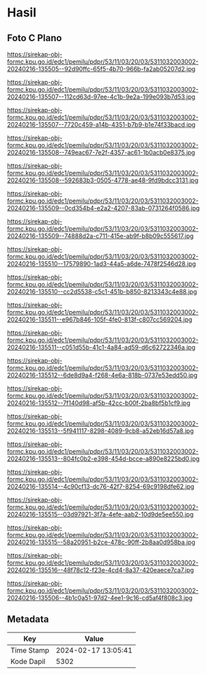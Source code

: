 # Hasil

## Foto C Plano

https://sirekap-obj-formc.kpu.go.id/edc1/pemilu/pdpr/53/11/03/20/03/5311032003002-20240216-135505--92d90ffc-65f5-4b70-966b-fa2ab05207d2.jpg

https://sirekap-obj-formc.kpu.go.id/edc1/pemilu/pdpr/53/11/03/20/03/5311032003002-20240216-135507--112cd63d-97ee-4c1b-9e2a-199e093b7d53.jpg

https://sirekap-obj-formc.kpu.go.id/edc1/pemilu/pdpr/53/11/03/20/03/5311032003002-20240216-135507--7720c459-a14b-4351-b7b9-b1e74f33bacd.jpg

https://sirekap-obj-formc.kpu.go.id/edc1/pemilu/pdpr/53/11/03/20/03/5311032003002-20240216-135508--749eac67-7e2f-4357-ac61-1b0acb0e8375.jpg

https://sirekap-obj-formc.kpu.go.id/edc1/pemilu/pdpr/53/11/03/20/03/5311032003002-20240216-135508--592683b3-0505-4778-ae48-9fd9bdcc3131.jpg

https://sirekap-obj-formc.kpu.go.id/edc1/pemilu/pdpr/53/11/03/20/03/5311032003002-20240216-135509--0cd354b4-e2a2-4207-83ab-0731264f0586.jpg

https://sirekap-obj-formc.kpu.go.id/edc1/pemilu/pdpr/53/11/03/20/03/5311032003002-20240216-135509--74888d2a-c711-415e-ab9f-b8b09c555617.jpg

https://sirekap-obj-formc.kpu.go.id/edc1/pemilu/pdpr/53/11/03/20/03/5311032003002-20240216-135510--17579890-1ad3-44a5-a6de-7478f2546d28.jpg

https://sirekap-obj-formc.kpu.go.id/edc1/pemilu/pdpr/53/11/03/20/03/5311032003002-20240216-135510--cc2d5538-c5c1-451b-b850-8213343c4e88.jpg

https://sirekap-obj-formc.kpu.go.id/edc1/pemilu/pdpr/53/11/03/20/03/5311032003002-20240216-135511--e967b846-105f-4fe0-813f-c807cc569204.jpg

https://sirekap-obj-formc.kpu.go.id/edc1/pemilu/pdpr/53/11/03/20/03/5311032003002-20240216-135511--c051d55b-41c1-4a84-ad59-d6c62722346a.jpg

https://sirekap-obj-formc.kpu.go.id/edc1/pemilu/pdpr/53/11/03/20/03/5311032003002-20240216-135512--6de8d9a4-f268-4e6a-818b-0737e53edd50.jpg

https://sirekap-obj-formc.kpu.go.id/edc1/pemilu/pdpr/53/11/03/20/03/5311032003002-20240216-135512--7f140d98-af5b-42cc-b00f-2ba8bf5b1cf9.jpg

https://sirekap-obj-formc.kpu.go.id/edc1/pemilu/pdpr/53/11/03/20/03/5311032003002-20240216-135513--5f941117-8298-4089-9cb8-a52eb16d57a8.jpg

https://sirekap-obj-formc.kpu.go.id/edc1/pemilu/pdpr/53/11/03/20/03/5311032003002-20240216-135513--804fc0b2-e398-454d-bcce-a890e8225bd0.jpg

https://sirekap-obj-formc.kpu.go.id/edc1/pemilu/pdpr/53/11/03/20/03/5311032003002-20240216-135514--4c90cf13-dc76-42f7-8254-69c9198dfe62.jpg

https://sirekap-obj-formc.kpu.go.id/edc1/pemilu/pdpr/53/11/03/20/03/5311032003002-20240216-135515--03d97921-3f7a-4efe-aab2-10d9de5ee550.jpg

https://sirekap-obj-formc.kpu.go.id/edc1/pemilu/pdpr/53/11/03/20/03/5311032003002-20240216-135515--58a20951-b2ce-478c-90ff-2b8aa0d958ba.jpg

https://sirekap-obj-formc.kpu.go.id/edc1/pemilu/pdpr/53/11/03/20/03/5311032003002-20240216-135516--48f78c12-f23e-4cd4-8a37-420eaece7ca7.jpg

https://sirekap-obj-formc.kpu.go.id/edc1/pemilu/pdpr/53/11/03/20/03/5311032003002-20240216-135506--4b1c0a51-97d2-4ee1-9c16-cd5af4f808c3.jpg


## Metadata

| Key        | Value               |
| ---------- | ------------------- |
| Time Stamp | 2024-02-17 13:05:41 |
| Kode Dapil | 5302                |



